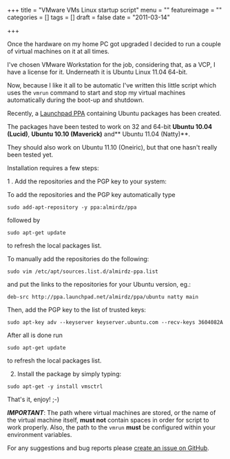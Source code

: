 +++
title = "VMware VMs Linux startup script"
menu = ""
featureimage = ""
categories = []
tags = []
draft = false
date = "2011-03-14"

+++

Once the hardware on my home PC got upgraded I decided to run a couple of virtual machines on it at all times.

I've chosen VMware Workstation for the job, considering that, as a VCP, I have a license for it. Underneath it is Ubuntu Linux 11.04 64-bit.

Now, because I like it all to be automatic I've written this little script which uses the ```vmrun``` command to start and stop my virtual machines automatically during the boot-up and shutdown.

Recently, a <a href="https://launchpad.net/~almirdz/+archive/ppa" target="_blank">Launchpad PPA</a> containing Ubuntu packages has been created.

The packages have been tested to work on 32 and 64-bit **Ubuntu 10.04 (Lucid)**, **Ubuntu 10.10 (Maverick)** and** Ubuntu 11.04 (Natty)**.

They should also work on Ubuntu 11.10 (Oneiric), but that one hasn't really been tested yet.

Installation requires a few steps:

1 . Add the repositories and the PGP key to your system:

To add the repositories and the PGP key automatically type

```sudo add-apt-repository -y ppa:almirdz/ppa```

followed by

```sudo apt-get update```

to refresh the local packages list.

To manually add the repositories do the following:

```sudo vim /etc/apt/sources.list.d/almirdz-ppa.list```

and put the links to the repositories for your Ubuntu version, eg.:

```deb http://ppa.launchpad.net/almirdz/ppa/ubuntu natty main
deb-src http://ppa.launchpad.net/almirdz/ppa/ubuntu natty main
```

Then, add the PGP key to the list of trusted keys:

```sudo apt-key adv --keyserver keyserver.ubuntu.com --recv-keys 3604082A```

After all is done run

```sudo apt-get update```

to refresh the local packages list.

2. Install the package by simply typing:

```sudo apt-get -y install vmsctrl```

That's it, enjoy! ;-)

***IMPORTANT***: The path where virtual machines are stored, or the name of the virtual machine itself, **must not** contain spaces in order for script to work properly. Also, the path to the ```vmrun``` **must** be configured within your environment variables.

For any suggestions and bug reports please <a href="https://github.com/almir/vmsctrl/issues/new" target="_blank">create an issue on GitHub</a>.
